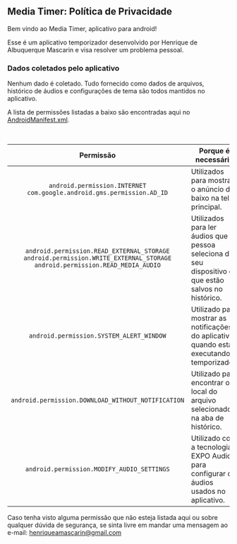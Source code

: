 ## Media Timer: Política de Privacidade

Bem vindo ao Media Timer, aplicativo para android!

Esse é um aplicativo temporizador desenvolvido por Henrique de Albuquerque Mascarin e visa resolver um problema pessoal.

### Dados coletados pelo aplicativo 

Nenhum dado é coletado. Tudo fornecido como dados de arquivos, histórico de áudios e configurações de tema são todos mantidos no aplicativo.

A lista de permissões listadas a baixo são encontradas aqui no [AndroidManifest.xml](https://github.com/HenriqueAMascarin/MediaTimer/blob/main/android/app/src/main/AndroidManifest.xml#L2-L7).

<br/>

| Permissão | Porque é necessária |
| :---: | --- |
| `android.permission.INTERNET` `com.google.android.gms.permission.AD_ID` | Utilizados para mostrar o anúncio de baixo na tela principal. |
| `android.permission.READ_EXTERNAL_STORAGE` `android.permission.WRITE_EXTERNAL_STORAGE` `android.permission.READ_MEDIA_AUDIO`| Utilizados para ler áudios que a pessoa seleciona do seu dispositivo ou que estão salvos no histórico. |
| `android.permission.SYSTEM_ALERT_WINDOW` | Utilizado para mostrar as notificações do aplicativo, quando está executando o temporizador. |
| `android.permission.DOWNLOAD_WITHOUT_NOTIFICATION` | Utilizado para encontrar o local do arquivo selecionado na aba de histórico. |
| `android.permission.MODIFY_AUDIO_SETTINGS` | Utilizado com a tecnologia EXPO Audio, para configurar os áudios usados no aplicativo. |

Caso tenha visto alguma permissão que não esteja listada aqui ou sobre qualquer dúvida de segurança, se sinta livre em mandar uma mensagem ao e-mail: henriqueamascarin@gmail.com